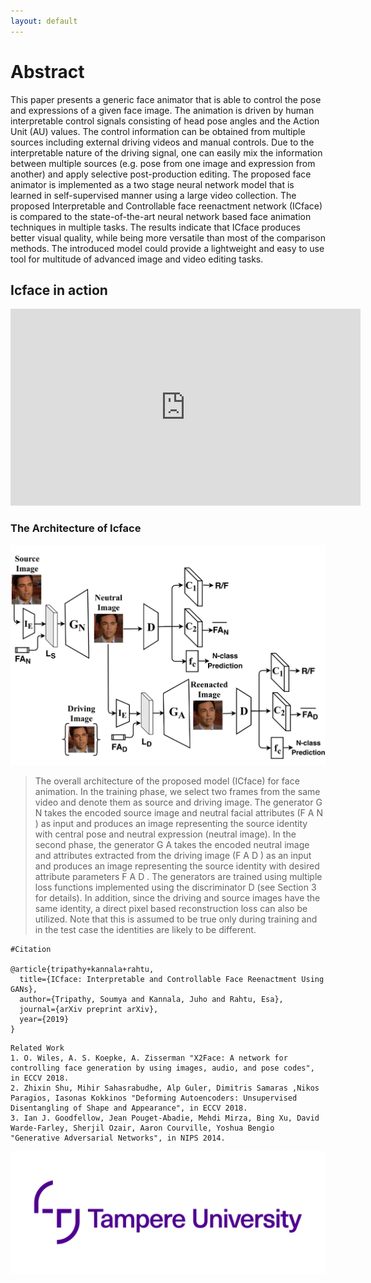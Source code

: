 ```yaml
---
layout: default
---
```

# Abstract
This paper presents a generic face animator that is
able to control the pose and expressions of a given face image.
The animation is driven by human interpretable control signals
consisting of head pose angles and the Action Unit (AU) values.
The control information can be obtained from multiple sources
including external driving videos and manual controls. Due to the
interpretable nature of the driving signal, one can easily mix the
information between multiple sources (e.g. pose from one image
and expression from another) and apply selective post-production
editing. The proposed face animator is implemented as a two
stage neural network model that is learned in self-supervised
manner using a large video collection. The proposed Interpretable
and Controllable face reenactment network (ICface) is compared
to the state-of-the-art neural network based face animation
techniques in multiple tasks. The results indicate that ICface
produces better visual quality, while being more versatile than
most of the comparison methods. The introduced model could
provide a lightweight and easy to use tool for multitude of
advanced image and video editing tasks.
## Icface in action

<iframe width="560" height="315" src="https://www.youtube.com/embed/VhWrAjI6z0M" frameborder="0" allow="accelerometer; autoplay; encrypted-media; gyroscope; picture-in-picture" allowfullscreen></iframe>

### The Architecture of Icface

![](https://github.com/TUTvision/icface/blob/master/model_2-1.jpg?raw=true "architecture")
>The overall architecture of the proposed model (ICface)
for face animation. In the training phase, we select two frames
from the same video and denote them as source and driving
image. The generator G N takes the encoded source image and
neutral facial attributes (F A N ) as input and produces an image
representing the source identity with central pose and neutral
expression (neutral image). In the second phase, the generator
G A takes the encoded neutral image and attributes extracted
from the driving image (F A D ) as an input and produces an
image representing the source identity with desired attribute
parameters F A D . The generators are trained using multiple
loss functions implemented using the discriminator D (see
Section 3 for details). In addition, since the driving and
source images have the same identity, a direct pixel based
reconstruction loss can also be utilized. Note that this is
assumed to be true only during training and in the test case
the identities are likely to be different.

<!--## Translation using supervision across datasets
> The training set contains 2975 paired images from cityscapes dataset and 100 unpaired images from
Mapillary vistas dataset. All the models are tested on Mapillary vistas images that are
not involved in training.
> pix2pix is trained only on paired data (from cityscapes) and CycleGAN is trained only on unpaired data (from Mapillary vistas).
> Our model achives high quality results by utilizing both paired and unpaired data simultaneously and outperforms the state-of-the-art approaches.
![Bra](https://github.com/TUTvision/Learning-image-to-image-translation-using-paired-and-unpaired-training-samples/blob/master/comp3.png?raw=true "mapo Image")
-->
```  
#Citation 

@article{tripathy+kannala+rahtu,
  title={ICface: Interpretable and Controllable Face Reenactment Using GANs},
  author={Tripathy, Soumya and Kannala, Juho and Rahtu, Esa},
  journal={arXiv preprint arXiv},
  year={2019}
}

```
<!--
```
Note: For the citations of the datasets and existing methods (e.g. cycleGAN, pix2pix) mentioned in this page, please refer to the paper: https://arxiv.org/abs/1805.03189. 
```
-->
```
Related Work
1. O. Wiles, A. S. Koepke, A. Zisserman "X2Face: A network for controlling face generation by using images, audio, and pose codes", in ECCV 2018.
2. Zhixin Shu, Mihir Sahasrabudhe, Alp Guler, Dimitris Samaras ,Nikos Paragios, Iasonas Kokkinos "Deforming Autoencoders: Unsupervised Disentangling of Shape and Appearance", in ECCV 2018.
3. Ian J. Goodfellow, Jean Pouget-Abadie, Mehdi Mirza, Bing Xu, David Warde-Farley, Sherjil Ozair, Aaron Courville, Yoshua Bengio "Generative Adversarial Networks", in NIPS 2014. 
```

![Octocat](https://github.com/TUTvision/icface/blob/master/logo_tau.png?raw=true "tutImage")


